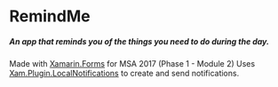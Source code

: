 # RemindMe
##### An app that reminds you of the things you need to do during the day.
Made with [Xamarin.Forms](https://www.xamarin.com/forms) for MSA 2017 (Phase 1 - Module 2)
Uses [Xam.Plugin.LocalNotifications](https://www.nuget.org/packages/Xam.Plugin.LocalNotifications/) to create and send notifications.